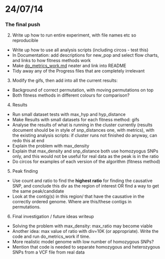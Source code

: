 24/07/14
========================================================

### The final push

2. Write up how to run entire experiment, with file names etc so reproducible
 - Write up how to use all analysis scripts (including circos - test this)
 - In Documentation: add descriptions for new_pop and select flow charts, and links to how fitness methods work
 - Make [do_metrics_work.md](https://github.com/edwardchalstrey1/fragmented_genome_with_snps/blob/master/Progress/Do_metrics_work/do_metrics_work.md) neater and link into README
 - Tidy away any of the Progress files that are completely irrelevant

3. Modify the gifs, then add into all the current results:
 - Background of correct permutation, with moving permutations on top
 - Both fitness methods in different colours for comparison?

4. Results
 - Run small dataset tests with max_hyp and hyp_distance
 - Make Results with small datasets for each fitness method: gifs
 - Analyse the results of what is running in the cluster currently (results document should be in style of snp_distances one, with metrics), with the existing analysis scripts: if cluster runs not finished do anyway, can redo this at end
 - Explain the problem with max_density
 - Explain that max_density and snp_distance both use homozyogus SNPs only, and this would not be useful for real data as the peak is in the ratio
 - Do circos for examples of each version of the algorithm (fitness method)
 
5. Peak finding
 - Use count and ratio to find the **highest ratio** for finding the causative SNP, and conclude this div as the region of interest OR find a way to get the same peak/candidate
 - Look at the contig(s) in this region/ that have the causative in the correctly ordered genome. Where are this/these contigs in permutations.
 
6. Final investigation / future ideas writeup
 - Solving the problem with max_density: max_ratio may become viable
 - Another idea: max value of ratio with div=10K (or appropriate). Write the code and run do_metrics_work if time.
 - More realistic model genome with low number of homozygous SNPs?
 - Mention that code is needed to separate homozygous and heterozygous SNPs from a VCF file from real data

